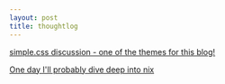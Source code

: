 ```yaml
---
layout: post
title: thoughtlog
---
```


[simple.css discussion - one of the themes for this blog!](https://news.ycombinator.com/item?id=29929438)

[One day I'll probably dive deep into nix](https://nix.dev/)
